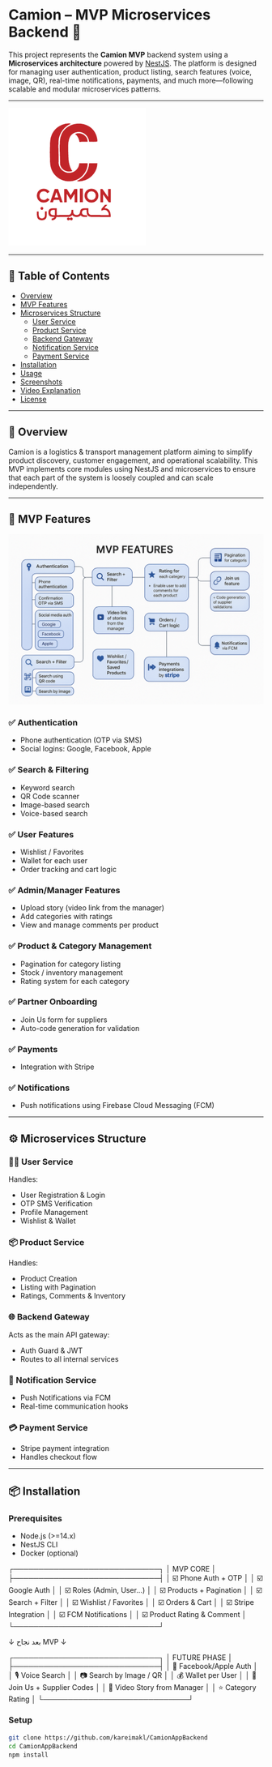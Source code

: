 # Camion – MVP Microservices Backend 🚛

This project represents the **Camion MVP** backend system using a **Microservices architecture** powered by [NestJS](https://nestjs.com/). The platform is designed for managing user authentication, product listing, search features (voice, image, QR), real-time notifications, payments, and much more—following scalable and modular microservices patterns.

---

![Camion Architecture](/Camion.png)

---

## 📜 Table of Contents

- [Overview](#overview)
- [MVP Features](#mvp-features)
- [Microservices Structure](#microservices-structure)
  - [User Service](#user-service)
  - [Product Service](#product-service)
  - [Backend Gateway](#backend-gateway)
  - [Notification Service](#notification-service)
  - [Payment Service](#payment-service)
- [Installation](#installation)
- [Usage](#usage)
- [Screenshots](#screenshots)
- [Video Explanation](#video-explanation)
- [License](#license)

---

## 📝 Overview

Camion is a logistics & transport management platform aiming to simplify product discovery, customer engagement, and operational scalability. This MVP implements core modules using NestJS and microservices to ensure that each part of the system is loosely coupled and can scale independently.

---

## 🚀 MVP Features

![Camion Architecture](/board.png)

### ✅ Authentication

- Phone authentication (OTP via SMS)
- Social logins: Google, Facebook, Apple

### ✅ Search & Filtering

- Keyword search
- QR Code scanner
- Image-based search
- Voice-based search

### ✅ User Features

- Wishlist / Favorites
- Wallet for each user
- Order tracking and cart logic

### ✅ Admin/Manager Features

- Upload story (video link from the manager)
- Add categories with ratings
- View and manage comments per product

### ✅ Product & Category Management

- Pagination for category listing
- Stock / inventory management
- Rating system for each category

### ✅ Partner Onboarding

- Join Us form for suppliers
- Auto-code generation for validation

### ✅ Payments

- Integration with Stripe

### ✅ Notifications

- Push notifications using Firebase Cloud Messaging (FCM)

---

## ⚙️ Microservices Structure

### 🧑‍💼 User Service

Handles:

- User Registration & Login
- OTP SMS Verification
- Profile Management
- Wishlist & Wallet

### 📦 Product Service

Handles:

- Product Creation
- Listing with Pagination
- Ratings, Comments & Inventory

### 🌐 Backend Gateway

Acts as the main API gateway:

- Auth Guard & JWT
- Routes to all internal services

### 🔔 Notification Service

- Push Notifications via FCM
- Real-time communication hooks

### 💳 Payment Service

- Stripe payment integration
- Handles checkout flow

---

## 📦 Installation

### Prerequisites

- Node.js (>=14.x)
- NestJS CLI
- Docker (optional)

┌─────────────────────────────┐
│ MVP CORE │
├─────────────────────────────┤
│ ☑️ Phone Auth + OTP │
│ ☑️ Google Auth │
│ ☑️ Roles (Admin, User...) │
│ ☑️ Products + Pagination │
│ ☑️ Search + Filter │
│ ☑️ Wishlist / Favorites │
│ ☑️ Orders & Cart │
│ ☑️ Stripe Integration │
│ ☑️ FCM Notifications │
│ ☑️ Product Rating & Comment │
└─────────────────────────────┘

↓ بعد نجاح MVP ↓

┌─────────────────────────────┐
│ FUTURE PHASE │
├─────────────────────────────┤
│ 🔄 Facebook/Apple Auth │
│ 🎙️ Voice Search │
│ 📷 Search by Image / QR │
│ 💰 Wallet per User │
│ 🤝 Join Us + Supplier Codes │
│ 🎥 Video Story from Manager │
│ ⭐ Category Rating │
└─────────────────────────────┘

### Setup

```bash
git clone https://github.com/kareimakl/CamionAppBackend
cd CamionAppBackend
npm install
```
